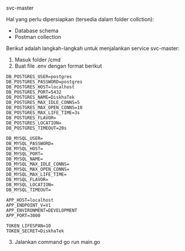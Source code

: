 svc-master


Hal yang perlu dipersiapkan (tersedia dalam folder collction):

- Database schema
- Postman collection


Berikut adalah langkah-langkah untuk menjalankan service svc-master:

1. Masuk folder /cmd
2. Buat file .env dengan format berikut


```
DB_POSTGRES_USER=postgres
DB_POSTGRES_PASSWORD=postgres
DB_POSTGRES_HOST=localhost
DB_POSTGRES_PORT=5432
DB_POSTGRES_NAME=DiskhaTek
DB_POSTGRES_MAX_IDLE_CONNS=5
DB_POSTGRES_MAX_OPEN_CONNS=10
DB_POSTGRES_MAX_LIFE_TIME=3s
DB_POSTGRES_FLAVOR=
DB_POSTGRES_LOCATION=
DB_POSTGRES_TIMEOUT=20s

DB_MYSQL_USER=
DB_MYSQL_PASSWORD=
DB_MYSQL_HOST=
DB_MYSQL_PORT=
DB_MYSQL_NAME=
DB_MYSQL_MAX_IDLE_CONNS=
DB_MYSQL_MAX_OPEN_CONNS=
DB_MYSQL_MAX_LIFE_TIME=
DB_MYSQL_FLAVOR=
DB_MYSQL_LOCATION=
DB_MYSQL_TIMEOUT=

APP_HOST=localhost
APP_ENDPOINT_V=V1
APP_ENVIRONMENT=DEVELOPMENT
APP_PORT=3000

TOKEN_LIFESPAN=10
TOKEN_SECRET=DiskhaTek

```

3. Jalankan command go run main.go